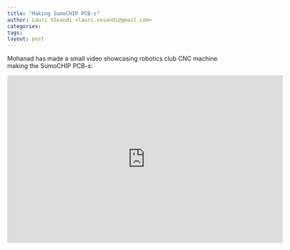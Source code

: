 ```yaml
---
title: "Making SumoCHIP PCB-s"
author: Lauri Võsandi <lauri.vosandi@gmail.com>
categories:
tags:
layout: post
---
```


Mohanad has made a small video showcasing robotics club CNC machine making the SumoCHIP PCB-s:

<iframe id="ytplayer" type="text/html" width="640" height="390"
  src="https://www.youtube.com/embed/xN-V5L-6Isc?autoplay=1&origin=http://example.com"
  frameborder="0"></iframe>
